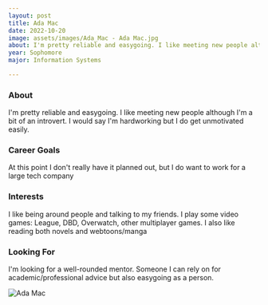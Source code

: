 ```yaml
---
layout: post
title: Ada Mac 
date: 2022-10-20
image: assets/images/Ada_Mac - Ada Mac.jpg
about: I'm pretty reliable and easygoing. I like meeting new people although I'm a bit of an introvert. I would say I'm hardworking but I do get unmotivated easily.
year: Sophomore
major: Information Systems 

---
```


### About

I'm pretty reliable and easygoing. I like meeting new people although I'm a bit of an introvert. I would say I'm hardworking but I do get unmotivated easily.

### Career Goals

At this point I don't really have it planned out, but I do want to work for a large tech company 

### Interests

I like being around people and talking to my friends. I play some video games: League, DBD, Overwatch, other multiplayer games. I also like reading both novels and webtoons/manga

### Looking For

I'm looking for a well-rounded mentor. Someone I can rely on for academic/professional advice but also easygoing as a person. 

<div class="text-center my-5">
    <img src="https://sase-drexel.github.io/mentorship-2021/assets/images/Ada_Mac - Ada Mac.jpg" alt="Ada Mac" class="rounded post-img" />
</div>
